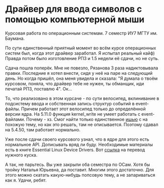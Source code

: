 # Драйвер для ввода символов с помощью компьютерной мыши
Курсовая работа по операционным системам. 7 семестр ИУ7 МГТУ им. Баумана.

По сути единственный приятный момент во всём курсе операционных систем был, когда этот драйвер заработал. Я испытал реальный кайф) Правда потом было изготовление РПЗ и 1.5 недели её сдачи, но не суть.

Сдача пошла поперёк. Мне не повезло, Рязанова 3 раза надиктовывала правки. Последние я хотел внести, сидя у неё на паре на следующий день. Но когда пришёл, она меня увидела и сказала: "Я думала о твоём курсовом, поняла, что драйвер тебе не нужен, ты обманщик, иди печатай РПЗ, поставлю 4". Ок...


То, что реализовано в этом курсаче - по сути велосипед, вклинивание в подсистему ввода и собственная запись структур событий в event-файлы. Причем работает этот велосипед только до определённой версии ядра. На 5.11.0 функция kernel_write не умеет работать с event-файлами. Почему - хз. Смог найти только единственное [ишью](https://github.com/openzfs/zfs/issues/11445) с на похожую тему, но как это решать, там не описывается. Поэтому сдавал на 5.4.50, там работает нормально. 

Уже после сдачи своего курсового узнал, что в ядре для этого есть нормальное API. Дописывать вряд ли буду. Необходимые материалы есть в книге Essential Linux Device Drivers. Вот [ссылка](http://dmilvdv.narod.ru/Translate/ELDD/Essential_Linux_Device_Drivers_ru.pdf) на перевод нужного куска.

А так, не парьтесь. Вы уже закрыли оба семестра по ОСам. Хотя бы тройку Наталья Юрьевна, да поставит. Многим этого достаточно. Для этого можно скатать какую-нибудь попсовую тему, а не запариваться как я. Удачи, ребят.
